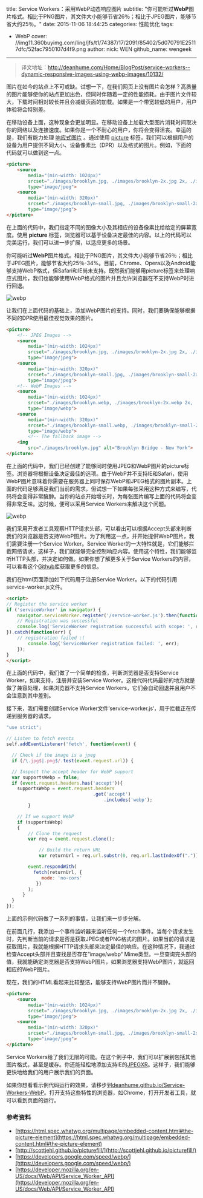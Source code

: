 title: Service Workers：采用WebP动态响应图片
subtitle: "你可能听过**WebP**图片格式。相比于PNG图片，其文件大小能够节省26％；相比于JPEG图片，能够节省大约25％。"
date: 2015-11-06 18:44:25
categories: 性能优化
tags:
  - WebP
cover: //img11.360buyimg.com/ling/jfs/t1/74387/17/2091/85402/5d070791E25117dfc/52fac7950107d4f9.png
author:
  nick: WEN
  github_name: wengeek
---

> 译文地址：http://deanhume.com/Home/BlogPost/service-workers--dynamic-responsive-images-using-webp-images/10132/

图片在如今的站点上不可或缺。试想一下，在我们网页上没有图片会怎样？高质量的图片能够使你的站点更加出色，但同时伴随着一定的性能损耗。由于图片文件较大，下载时间相对较长并且会减缓页面的加载。如果是一个带宽较低的用户，用户体验将会特别差。

在移动设备上面，这种现象会更加明显。在移动设备上加载大型图片消耗时间取决你的网络以及连接速度。如果你是一个不耐心的用户，你将会变得沮丧。幸运的是，我们有能力处理 [响应式图片](https://responsiveimages.org/) 。通过使用 [picture](https://html.spec.whatwg.org/multipage/embedded-content.html#the-picture-element) 标签，我们可以根据用户的设备为用户提供不同大小、设备像素比（DPR）以及格式的图片。例如，下面的代码就可以做到这一点。

``` html
<picture>
    <source
        media="(min-width: 1024px)"
        srcset="./images/brooklyn.jpg, ./images/brooklyn-2x.jpg 2x, ./images/brooklyn-3x.jpg 3x"
        type="image/jpeg">
    <source
        media="(min-width: 320px)"
        srcset="./images/brooklyn-small.jpg, ./images/brooklyn-small-2x.jpg 2x, ./images/brooklyn-small-3x.jpg 3x"
        type="image/jpeg">
</picture>
```

在上面的代码中，我们指定不同的图像大小及其相应的设备像素比给给定的屏幕宽度。使用 **picture** 标签，浏览器可以基于设备决定最佳的内容。以上的代码可以完美运行，我们可以进一步扩展，以适应更多的场景。

你可能听过**WebP**图片格式。相比于PNG图片，其文件大小能够节省26％；相比于JPEG图片，能够节省大约25％-34%。目前，Chrome、Opera以及Android能够支持WebP格式，但Safari和IE尚未支持。既然我们能够用picture标签来处理响应式图片，我们也能够使用WebP格式的图片并且允许浏览器在不支持WebP时进行回退。

![webp](//img20.360buyimg.com/ling/jfs/t1/55132/19/2636/6268/5d0707b8E4984a2c2/2e4254dfdd2f0cb9.png)

让我们在上面代码的基础上，添加WebP图片的支持。同时，我们要确保能够根据不同的DPR使用最佳视觉效果的图片。

``` html
<picture>
    <!-- JPEG Images -->
    <source
        media="(min-width: 1024px)"
        srcset="./images/brooklyn.jpg, ./images/brooklyn-2x.jpg 2x, ./images/brooklyn-3x.jpg 3x"
        type="image/jpeg">
    <source
        media="(min-width: 320px)"
        srcset="./images/brooklyn-small.jpg, ./images/brooklyn-small-2x.jpg 2x, ./images/brooklyn-small-3x.jpg 3x"
        type="image/jpeg">
    <!-- WebP Images -->
    <source
        media="(min-width: 1024px)"
        srcset="./images/brooklyn.webp, ./images/brooklyn-2x.webp 2x, ./images/brooklyn-3x.webp 3x"
        type="image/webp">
    <source
        media="(min-width: 320px)"
        srcset="./images/brooklyn-small.webp, ./images/brooklyn-small-2x.webp 2x, ./images/brooklyn-small-3x.webp 3x"
        type="image/webp">
        <!-- The fallback image -->
    <img
        src="./images/brooklyn.jpg" alt="Brooklyn Bridge - New York">
</picture>
```

在上面的代码中，我们已经创建了能够同时使用JPEG和WebP图片的picture标签。浏览器将根据设备决定最佳的选项。由于WebP并不支持IE和Safari，使用WebP图片意味着你需要在服务器上同时保存WebP和JPEG格式的图片副本。上面的代码足够满足我们当前的需求，但试想一下如果每张采用这种方式来编写，代码将会变得非常臃肿。当你的站点开始增长时，为每张图片编写上面的代码将会变得非常乏味。这时候，便可以采用Service Workers来解决这个问题。

![webp](http://a43d55f6a02c4be185ce-9cfa4cf7c673a59966ad8296f4c88804.r44.cf3.rackcdn.com/Service-Workers-WebP/accept-headers-webp.png)

我们采用开发者工具观察HTTP请求头部，可以看出可以根据Accept头部来判断我们的浏览器是否支持WebP图片。为了利用这一点，并开始提供WebP图片，我们需要注册一个Service Worker。Service Worker的一大特性就是，它们能够拦截网络请求，这样子，我们就能够完全控制响应内容。使用这个特性，我们能够监听HTTP头部，并决定如何做。如果你想了解更多关于Service Workers的内容，可以看看这个[Github](https://github.com/slightlyoff/ServiceWorker)库获取更多的信息。

我们在html页面添加如下代码用于注册Service Worker。以下的代码引用service-worker.js文件。

``` html
<script>
// Register the service worker
if ('serviceWorker' in navigator) {
	navigator.serviceWorker.register('/service-worker.js').then(function(registration) {
    // Registration was successful
    console.log('ServiceWorker registration successful with scope: ', registration.scope);
}).catch(function(err) {
    // registration failed :(
    	console.log('ServiceWorker registration failed: ', err);
    });
}
</script>
```

在上面的代码中，我们做了一个简单的检查，判断浏览器是否支持Service Worker，如果支持，注册并安装Service Worker。这段代码代码最好的地方就是做了兼容处理，如果浏览器不支持Service Workers，它们会自动回退并且用户不会注意到其中差别。

接下来，我们需要创建Service Worker文件‘service-worker.js‘，用于拦截正在传递到服务器的请求。

``` javascript
"use strict";

// Listen to fetch events
self.addEventListener('fetch', function(event) {

  // Check if the image is a jpeg
  if (/\.jpg$|.png$/.test(event.request.url)) {

  // Inspect the accept header for WebP support
  var supportsWebp = false;
  if (event.request.headers.has('accept')){
	supportsWebp = event.request.headers
        	                    .get('accept')
                                    .includes('webp');
      	}

  	// If we support WebP
  	if (supportsWebp)
  	{
		// Clone the request
		var req = event.request.clone();

	        // Build the return URL
	    	var returnUrl = req.url.substr(0, req.url.lastIndexOf(".")) + ".webp";

		event.respondWith(
		  fetch(returnUrl, {
		     mode: 'no-cors'
		   })
		);
      }
  }
});
```

上面的示例代码做了一系列的事情，让我们来一步步分解。

在前面几行，我添加一个事件监听器来监听任何一个fetch事件。当每个请求发生时，先判断当前的请求是否是获取JPEG或者PNG格式的图片。如果当前的请求是获取图片，我就能根据HTTP请求头部来决定最佳的响应。在这种情况下，我通过检查Accept头部并且查找是否存在“image/webp“ Mime类型。一旦查询完头部的值，我就能确定浏览器是否支持WebP图片，如果浏览器支持WebP图片，就返回相应的WebP图片。

现在，我们的HTML看起来比较整洁，能够支持WebP图片而并不臃肿。

``` html
<picture>
    <source
        media="(min-width: 1024px)"
        srcset="./images/brooklyn.jpg, ./images/brooklyn-2x.jpg 2x, ./images/brooklyn-3x.jpg 3x"
        type="image/jpeg">
    <source
        media="(min-width: 320px)"
        srcset="./images/brooklyn-small.jpg, ./images/brooklyn-small-2x.jpg 2x, ./images/brooklyn-small-3x.jpg 3x"
        type="image/jpeg">
</picture>
```

Service Workers给了我们无限的可能。在这个例子中，我们可以扩展到包括其他图片格式，甚至是缓存。你还能轻松地添加支持IE的[JPEGXR](http://caniuse.com/#feat=jpegxr)。这样子，我们能够更快地给我们的用户展示我们的页面。

如果你想看看示例代码运行的效果，请移步到[deanhume.github.io/Service-Workers-WebP](https://deanhume.github.io/Service-Workers-WebP)。打开支持这些特性的浏览器，如Chrome，打开开发者工具，就可以看到页面的运行。

### 参考资料
* [https://html.spec.whatwg.org/multipage/embedded-content.html#the-picture-element](https://html.spec.whatwg.org/multipage/embedded-content.html#the-picture-element)
* [http://scottjehl.github.io/picturefill/](http://scottjehl.github.io/picturefill/)
* [https://developers.google.com/speed/webp/](https://developers.google.com/speed/webp/)
* [https://developer.mozilla.org/en-US/docs/Web/API/Service_Worker_API](https://developer.mozilla.org/en-US/docs/Web/API/Service_Worker_API)
